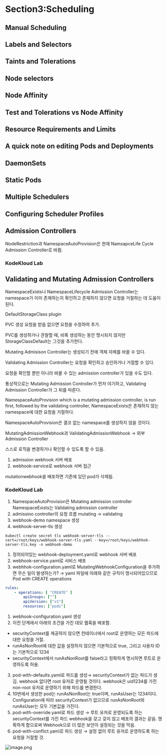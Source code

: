 # Section3:Scheduling

## Manual Scheduling


## Labels and Selectors


## Taints and Tolerations


## Node selectors


## Node Affinity


## Test and Tolerations vs Node Affinity


## Resource Requirements and Limits


## A quick note on editing Pods and Deployments


## DaemonSets


## Static Pods


## Multiple Schedulers


## Configuring Scheduler Profiles


## Admission Controllers


NodeRestriction과 NamespaceAutoProvision은 현재 NamsapceLife Cycle Admission Controller로 바뀜.


### KodeKloud Lab


## Validating and Mutating Admission Controllers


NamespaceExists나 NamespaceLifecycle Admission Controller는 namespace가 이미 존재하는지 확인하고 존재하지 않으면 요청을 거절하는 데 도움이 된다.


DefaultStorageClass plugin


PVC 생성 요청을 받음 없으면 요청을 수정하여 추가.


PVC를 생성하거나 관찰할 때, 비록 생성하는 동안 명시되지 않지만 StorageClassDefault는 그것을 추가한다.


Mutating Admisison Controller는 생성되기 전에 객체 자체를 바꿀 수 있다.


Validating Admission Controller는 요청을 확인하고 승인하거나 거절할 수 있다.


요청을 확인할 뿐만 아니라 바꿀 수 있는 admission controller가 있을 수도 있다.


통상적으로는 Mutating Admission Controller가 먼저 야기하고, Validating Admission Controller가 그 뒤를 따른다.


NamespaceAutoProvision which is a mutating admission controller, is run first, followed by the validating controller, NamespaceExists은 존재하지 않는 namespace에 대한 요청을 거절하다.


NamespaceAutoProvision은 결코 없는 namespace를 생성하지 않을 것이다.


MutatingAdmissionWebhook과 ValidatingAdmissionWebhook → 외부 Admission Controller


스스로 로직을 변경하거나 확인할 수 있도록 할 수 있음.

1. admission webhook 서버 배포
2. webhook-service로 webhook 서버 접근

mutationwebhook을 배포하면 기존에 있던 pod가 삭제됨.


### KodeKloud Lab

1. NamespaceAutoProvision은 Mutating admission controller
NamespaceExists는 Validating admission controller
2. admissino controller의 요청 흐름
mutating → validating
3. webhook-demo namespace 생성
4. webhook-server-tls 생성

```shell
kubectl create secret tls webhook-server-tls --cert=/root/keys/webhook-server-tls.yaml --key=/root/keys/webhhok-server-tls.key -n webhook-demo
```

1. 정의되어있는 webhook-deployment.yaml로 webhook 서버 배포
2. webhook-service.yaml로 서비스 배포
3. webhhok-configuration.yaml로 MutatingWebhookConfiguration을 추가하면 무슨 일이 발생하는가?
→ yaml 파일에 아래와 같은 규칙이 명시되어있으므로 Pod with CREATE operations

```yaml
rules:
	- operations: [ "CREATE" ]
		apiGroups: [""]
		apiVersion: ["v1"]
		resources: ["pods"]
```

1. webhook-configuration.yaml 생성
2. 이전 단계에서 아래의 조건을 가진 데모 웹훅을 배포함.
- securityContext를 제공하지 않으면 컨테이너에서 root로 운영하는 모든 파드에 대한 요청을 거절.
- runAsNonRoot에 대한 값을 설정하지 않으면 기본적으로 true, 그리고 사용자 ID는 기본적으로 1234
- securityContext에서 runAsNonRoot를 false라고 정확하게 명시하면 루트로 운영하도록 허용.
3. pod-with-defaults.yaml로 파드를 생성→ securityContext가 없는 파드가 생김.
webhook 없다면 root 유저로 운영될 것이다. webhook은 uid1234를 가진 non-root 유저로 운영하기 위해 파드를 변경한다.
4. 10번에서 생성한 pod는 runAsNonRoot는 true이며, runAsUser는 1234이다.
Configuration에 따라 securityContext가 없으므로 runAsNonRoot와 runAsUser는 모두 기본값을 가진다.
5. pod-with-override.yaml로 파드 생성 → 루트 유저로 운영되도록 하는 securityContext를 가진 파드
webhook을 갖고 갖지 않고 배포의 결과는 같음.
명확하게 함으로써 Webhook으로 더 많은 보안이 설정되는 것을 막음.
6. pod-with-conflict.yaml로 파드 생성 → 
설정 없이 루트 유저로 운영하도록 하는 요청을 거절할 것.

![image.png](https://prod-files-secure.s3.us-west-2.amazonaws.com/b2ea2032-00e9-4883-a13b-cb03cf5b2334/501c3b54-0de4-44d6-afe6-eca0c6373e4f/image.png?X-Amz-Algorithm=AWS4-HMAC-SHA256&X-Amz-Content-Sha256=UNSIGNED-PAYLOAD&X-Amz-Credential=ASIAZI2LB466YARAPWC5%2F20250215%2Fus-west-2%2Fs3%2Faws4_request&X-Amz-Date=20250215T154809Z&X-Amz-Expires=3600&X-Amz-Security-Token=IQoJb3JpZ2luX2VjEB8aCXVzLXdlc3QtMiJIMEYCIQCwYM13qDIQvXBkE2d1hl5Ag0LWlCWOsVuU4zWkK5wYlwIhAJE1i%2FGgEDynPC6DAhGPwdVnL5V7FCv8z38WZ7KzViXWKv8DCEgQABoMNjM3NDIzMTgzODA1IgzvzzKOLDUsSdqdjWcq3APsrSB4qECo8unqTs0vvzUhG0vzb7a9qmd3VHAEE%2F9iwgc26sjxzghRF0UJO4J2E%2F%2FVwIBv5gK%2BXxRyGrd87U2bqV9V3UiEeIw1NFfjKH3UAB6ShmL916ULgDEYipcBBngv%2BP2OyqFncs%2B%2B032Pqd%2FnA7Wwn%2FD4jeetBO6gFM94Pd80A%2B7pM0sl5WPqoO9acfbXT6bBkBsg6xBnRyBbyyNo88vZZeKL%2FFUOW%2FvApzHHOcnmrpHeYfTJnrIFfDzJmZWnvu45iPkSovh%2BowoKq2TJ5D%2BlC%2Fp3QVInicxMXz4eK7xDl8HKOEyJlkaYTaHi8o4Dd7k4iR2drKl4yvRIB5D6wqqChMg6jS0mOK1acRzAsHdIQaXyzs73lTNCSsIB%2F59klmH7Cgq2v6WaMdFXY%2BAgtrl5YlWLIFBCGXQgXfnFtFYfFxmR3pV5ae1d%2F6pOXc%2FeDWvVea5mcaJDmUL6z3lAXBJuebZf0HOSZpnKIU2LNaPcVB3gJtWA96Q41tAtPhpV0SfSB%2B%2BJP7S7O31CF242bapujILIrGLLYnJU7a4J%2B1ljngIh0xu8kv3%2FPAqWczS%2BNUCL7ogTQZHl4VgxjgH8JHagSHJ6yMfP5mcQerRaB0jNiEtyC78CTBJWwDDTxsK9BjqkARpoRm1wYNIHr0lP0jLqehLwjha1A6nRCSQ9Ms6JDuyGc%2FC85rOVRwJOHtwddtC6Us7a2O%2FCbN5ATCt%2BLqgC0Oz5H5mMgch%2Bi3q3kR5b%2F2X8SksYjkR3ct9EexnM8yQGiceeUEDVl45qehIGSY9vpm6jzyhYAsFYpPXGIwWMLQFeYRylSkppEyj5%2BQzKTScy7NWJn13A%2BZ57JyMC7WePp9PGzxhU&X-Amz-Signature=c36f3008155691411b2c84c5c347690af84c4ace35f75a7025417c98aa187162&X-Amz-SignedHeaders=host&x-id=GetObject)

